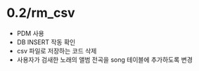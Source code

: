 # 0.2/rm_csv
- PDM 사용
- DB INSERT 작동 확인
- csv 파일로 저장하는 코드 삭제
- 사용자가 검새한 노래의 앨범 전곡을 song 테이블에 추가하도록 변경